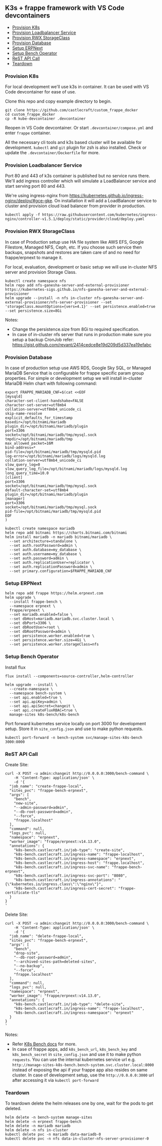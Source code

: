 ## K3s + frappe framework with VS Code devcontainers

- [Provision K8s](#provision-k8s)
- [Provision Loadbalancer Service](#provision-loadbalancer-service)
- [Provision RWX StorageClass](#provision-rwx-storageclass)
- [Provision Database](#provision-database)
- [Setup ERPNext](#setup-erpnext)
- [Setup Bench Operator](#setup-bench-operator)
- [ReST API Call](#rest-api-call)
- [Teardown](#teardown)

### Provision K8s

For local development we'll use k3s in container. It can be used with VS Code devcontainer for ease of use.

Clone this repo and copy example directory to begin.

```shell
git clone https://github.com/castlecraft/custom_frappe_docker
cd custom_frappe_docker
cp -R kube-devcontainer .devcontainer
```

Reopen in VS Code devcontainer.
Or start `.devcontainer/compose.yml` and enter `frappe` container.

All the necessary cli tools and k3s based cluster will be available for development. `kubectl` and `git` plugin for zsh is also installed. Check or update the `.devcontainer/Dockerfile` for more.

### Provision Loadbalancer Service

Port 80 and 443 of k3s container is published but no service runs there. We'll add ingress controller which will simulate a LoadBalancer service and start serving port 80 and 443.

We're using ingress-nginx from https://kubernetes.github.io/ingress-nginx/deploy/#gce-gke. On installation it will add a LoadBalancer service to cluster and provision cloud load balancer from provider in production.

```shell
kubectl apply -f https://raw.githubusercontent.com/kubernetes/ingress-nginx/controller-v1.5.1/deploy/static/provider/cloud/deploy.yaml
```

### Provision RWX StorageClass

In case of Production setup use HA file system like AWS EFS, Google Filestore, Managed NFS, Ceph, etc.
If you choose such service then backups, snapshots and restores are taken care of and no need for frappe/erpnext to manage it.

For local, evaluation, development or basic setup we will use in-cluster NFS server and provision Storage Class.

```shell
kubectl create namespace nfs
helm repo add nfs-ganesha-server-and-external-provisioner https://kubernetes-sigs.github.io/nfs-ganesha-server-and-external-provisioner
helm upgrade --install -n nfs in-cluster nfs-ganesha-server-and-external-provisioner/nfs-server-provisioner --set 'storageClass.mountOptions={vers=4.1}' --set persistence.enabled=true --set persistence.size=8Gi
```

Notes:

- Change the persistence.size from 8Gi to required specification.
- In case of in-cluster nfs server that runs in production make sure you setup a backup CronJob refer: https://gist.github.com/revant/2414cedce8e19d209d5d337ea19efabc

### Provision Database

In case of production setup use AWS RDS, Google Sky SQL, or Managed MariaDB Service that is configurable for frappe specific param group properties. For simple or development setup we will install in-cluster MariaDB Helm chart with following command:

```shell
export FRAPPE_MARIADB_CNF=$(cat <<EOF
[mysqld]
character-set-client-handshake=FALSE
character-set-server=utf8mb4
collation-server=utf8mb4_unicode_ci
skip-name-resolve
explicit_defaults_for_timestamp
basedir=/opt/bitnami/mariadb
plugin_dir=/opt/bitnami/mariadb/plugin
port=3306
socket=/opt/bitnami/mariadb/tmp/mysql.sock
tmpdir=/opt/bitnami/mariadb/tmp
max_allowed_packet=16M
bind-address=*
pid-file=/opt/bitnami/mariadb/tmp/mysqld.pid
log-error=/opt/bitnami/mariadb/logs/mysqld.log
collation-server=utf8mb4_unicode_ci
slow_query_log=0
slow_query_log_file=/opt/bitnami/mariadb/logs/mysqld.log
long_query_time=10.0
[client]
port=3306
socket=/opt/bitnami/mariadb/tmp/mysql.sock
default-character-set=utf8mb4
plugin_dir=/opt/bitnami/mariadb/plugin
[manager]
port=3306
socket=/opt/bitnami/mariadb/tmp/mysql.sock
pid-file=/opt/bitnami/mariadb/tmp/mysqld.pid
EOF
)

kubectl create namespace mariadb
helm repo add bitnami https://charts.bitnami.com/bitnami
helm install mariadb -n mariadb bitnami/mariadb \
  --set architecture=standalone \
  --set auth.rootPassword=admin \
  --set auth.database=my_database \
  --set auth.username=my_database \
  --set auth.password=admin \
  --set auth.replicationUser=replicator \
  --set auth.replicationPassword=admin \
  --set primary.configuration=$FRAPPE_MARIADB_CNF
```

### Setup ERPNext

```shell
helm repo add frappe https://helm.erpnext.com
helm upgrade \
  --install frappe-bench \
  --namespace erpnext \
  frappe/erpnext \
  --set mariadb.enabled=false \
  --set dbHost=mariadb.mariadb.svc.cluster.local \
  --set dbPort=3306 \
  --set dbRootUser=root \
  --set dbRootPassword=admin \
  --set persistence.worker.enabled=true \
  --set persistence.worker.size=4Gi \
  --set persistence.worker.storageClass=nfs
```

### Setup Bench Operator

Install flux

```shell
flux install --components=source-controller,helm-controller
```

```shell
helm upgrade --install \
  --create-namespace \
  --namespace bench-system \
  --set api.enabled=true \
  --set api.apiKey=admin \
  --set api.apiSecret=changeit \
  --set api.createFluxRBAC=true \
  manage-sites k8s-bench/k8s-bench
```

Port forward kubernetes service locally on port 3000 for development setup. Store it in `site_config.json` and use to make python requests.

```shell
kubectl port-forward -n bench-system svc/manage-sites-k8s-bench 3000:8000
```

### ReST API Call

Create Site:

```shell
curl -X POST -u admin:changeit http://0.0.0.0:3000/bench-command \
    -H 'Content-Type: application/json' \
    -d '{
  "job_name": "create-frappe-local",
  "sites_pvc": "frappe-bench-erpnext",
  "args": [
    "bench",
    "new-site",
    "--admin-password=admin",
    "--db-root-password=admin",
    "--force",
    "frappe.localhost"
  ],
  "command": null,
  "logs_pvc": null,
  "namespace": "erpnext",
  "worker_image": "frappe/erpnext:v14.13.0",
  "annotations": {
    "k8s-bench.castlecraft.in/job-type": "create-site",
    "k8s-bench.castlecraft.in/ingress-name": "frappe-localhost",
    "k8s-bench.castlecraft.in/ingress-namespace": "erpnext",
    "k8s-bench.castlecraft.in/ingress-host": "frappe.localhost",
    "k8s-bench.castlecraft.in/ingress-svc-name": "frappe-bench-erpnext",
    "k8s-bench.castlecraft.in/ingress-svc-port": "8080",
    "k8s-bench.castlecraft.in/ingress-annotations": "{\"kubernetes.io/ingress.class\":\"nginx\"}",
    "k8s-bench.castlecraft.in/ingress-cert-secret": "frappe-certificate-tls"
  }
}
'
```

Delete Site:

```shell
curl -X POST -u admin:changeit http://0.0.0.0:3000/bench-command \
    -H 'Content-Type: application/json' \
    -d '{
  "job_name": "delete-frappe-local",
  "sites_pvc": "frappe-bench-erpnext",
  "args": [
    "bench",
    "drop-site",
    "--db-root-password=admin",
    "--archived-sites-path=deleted-sites",
    "--no-backup",
    "--force",
    "frappe.localhost"
  ],
  "command": null,
  "logs_pvc": null,
  "namespace": "erpnext",
  "worker_image": "frappe/erpnext:v14.13.0",
  "annotations": {
    "k8s-bench.castlecraft.in/job-type": "delete-site",
    "k8s-bench.castlecraft.in/ingress-name": "frappe-localhost",
    "k8s-bench.castlecraft.in/ingress-namespace": "erpnext"
  }
}
'
```

Notes:

- Refer [K8s Bench docs](https://k8s-bench.castlecraft.in) for more.
- In case of frappe apps, add `k8s_bench_url`, `k8s_bench_key` and `k8s_bench_secret` in `site_config.json` and use it to make python `requests`. You can use the internal kubernetes service url e.g. `http://manage-sites-k8s-bench.bench-system.svc.cluster.local:8000` instead of exposing the api if your frappe app also resides on same cluster. In case of development setup, use the `http://0.0.0.0:3000` url after accessing it via `kubectl port-forward`

### Teardown

To teardown delete the helm releases one by one, wait for the pods to get deleted.

```shell
helm delete -n bench-system manage-sites
helm delete -n erpnext frappe-bench
helm delete -n mariadb mariadb
helm delete -n nfs in-cluster
kubectl delete pvc -n mariadb data-mariadb-0
kubectl delete pvc -n nfs data-in-cluster-nfs-server-provisioner-0
```
